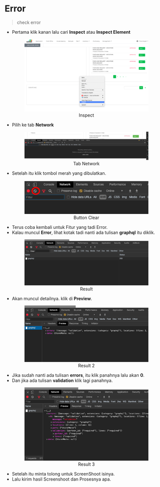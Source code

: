 # Error

> check error

- Pertama klik kanan lalu cari **Inspect** atau **Inspect Element**
  <figure align="center">
    <img src="./_assets/inspect.png" alt="home/80" />
    <figcaption align="center">Inspect</figcaption>
  </figure>
- Pilih ke tab **Network**
  <figure align="center">
    <img src="./_assets/network.png" alt="home/80" />
    <figcaption align="center">Tab Network</figcaption>
  </figure>
- Setelah itu klik tombol merah yang dibulatkan.
  <figure align="center">
    <img src="./_assets/clear.png" alt="home/80" />
    <figcaption align="center">Button Clear</figcaption>
  </figure>
- Terus coba kembali untuk Fitur yang tadi Error.
- Kalau muncul **Error**, lihat kotak tadi nanti ada tulisan **graphql** itu diklik.
  <figure align="center">
    <img src="./_assets/result.png" alt="home/80" />
    <figcaption align="center">Result</figcaption>
  </figure>
- Akan muncul detailnya. klik di **Preview**.
  <figure align="center">
    <img src="./_assets/result-2.png" alt="home/80" />
    <figcaption align="center">Result 2</figcaption>
  </figure>
- Jika sudah nanti ada tulisan **errors**, itu klik panahnya lalu akan **0**.
- Dan jika ada tulisan **validation** klik lagi panahnya.
  <figure align="center">
    <img src="./_assets/result-3.png" alt="home/80" />
    <figcaption align="center">Result 3</figcaption>
  </figure>
- Setelah itu minta tolong untuk ScreenShoot isinya.
- Lalu kirim hasil Screenshoot dan Prosesnya apa.
